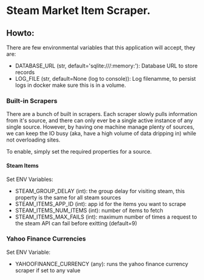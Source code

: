 # Steam Market Item Scraper.

## Howto:

There are few environmental variables that this application will accept, they are:

* DATABASE_URL (str, default='sqlite:///:memory:'):  Database URL to store records
* LOG_FILE     (str, default=None (log to console)): Log filenamme, to persist logs in docker make sure this is in a volume.

### Built-in Scrapers

There are a bunch of built in scrapers. Each scraper slowly pulls information from it's source, and there can only
ever be a single active instance of any single source. However, by having one machine manage plenty of sources, we 
can keep the IO busy (aka, have a high volume of data dripping in) while not overloading sites.

To enable, simply set the required properties for a source.

#### Steam Items

Set ENV Variables:

* STEAM_GROUP_DELAY     (int): the group delay for visiting steam, this property is the same for all steam sources
* STEAM_ITEMS_APP_ID    (int): app id for the items you want to scrape
* STEAM_ITEMS_NUM_ITEMS (int): number of items to fetch
* STEAM_ITEMS_MAX_FAILS (int): maximum number of times a request to the steam API can fail before exitting (default=9)

### Yahoo Finance Currencies

Set ENV Variable:

* YAHOOFINANCE_CURRENCY (any): runs the yahoo finance currency scraper if set to any value